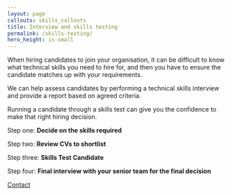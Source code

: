 ```yaml
---
layout: page
callouts: skills_callouts
title: Interview and skills testing
permalink: /skills-testing/
hero_height: is-small
---
```

When hiring candidates to join your organisation, it can be difficult to know what
technical skills you need to hire for, and then you have to ensure the candidate
matches up with your requirements.

We can help assess candidates by performing a technical skills interview and 
provide a report based on agreed criteria.

Running a candidate through a skills test can give you the confidence 
to make that right hiring decision.

Step one: **Decide on the skills required**

Step two: **Review CVs to shortlist**

Step three: **Skills Test Candidate**

Step four: **Final interview with your senior team for the final decision**

<a href="/contact/" class="button is-primary">Contact</a>
